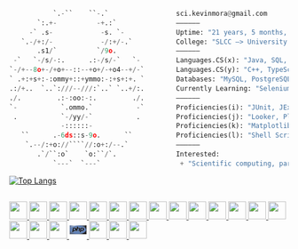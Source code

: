 ```python

           `.-``    ``-.`                 sci.kevinmora@gmail.com         
       `:.+-          -+.:`               ——————
     -` .s-            -s. `-             Uptime: "21 years, 5 months, 9 days"
   `.-/+:/-            -/:+/-.`           College: "SLCC –> University of California"
       .s1/`          `/9o.               ——————
 -`   `-/s/-:.      .:-/s/-`   `-         Languages.CS(x): "Java, SQL, C, Python, R, JavaScript, PHP"
`-/+--8o+-/+o+--::--+o+/-+o4--+/-`        Languages.CS(y): "C++, TypeScript, MATLAB, Assembly, Rust"
` .+:+s+:-:ommy+::+ymmo:-:+s+:+. `        Databases: "MySQL, PostgreSQL, MariaDB, MongoDB"
.:/+..  `..`:///--///:`..` `..+/:.        Currently Learning: "Selenium, Tomcat, Spring, Hibernate, J2EE"
./.         .:-:oo:-:.         ./.        ——————
`-           `.ommo.`           -`        Proficiencies(i): "JUnit, JExcel, Log4j, Tableau, ggplot2, Seaborn"
 .           `-/yy/-`           .         Proficiencies(j): "Looker, Plotly, D3.js, p5.js, Pygal, Power Bi"
             -::::::-                     Proficiencies(k): "Matplotlib, NumPy, pandas, Manim, TensorFlow"
   ``      .-6ds::s-9o.      ``           Proficiencies(l): "Shell Scripting, HTML, CSS, TeX, JSON, YAML"
    `.--/:+o://````//:o+:/--.`            ——————
       .`/``:o`    `o:``/`.               Interested:
           `---`  `---`                    + "Scientific computing, parallel computing, data compression"       
```

[![Top Langs](https://github-readme-stats.vercel.app/api/top-langs/?username=morkev&layout=compact&show_icons=true&theme=ayu-mirage&hide_border=true&langs_count=10)](https://github.com/morkev/github-readme-stats)

<h2> </h2>
<a href= https://www.youtube.com/watch?v=dQw4w9WgXcQ > <img width ='32px' height='32px' src ='https://raw.githubusercontent.com/rahulbanerjee26/githubAboutMeGenerator/main/icons/java.svg'> </a>
<a href= https://www.youtube.com/watch?v=dQw4w9WgXcQ > <img width ='32px' height='32px' src ='https://raw.githubusercontent.com/rahulbanerjee26/githubAboutMeGenerator/main/icons/cpp.svg'> </a>
<a href= https://www.youtube.com/watch?v=dQw4w9WgXcQ > <img width ='32px' height='32px' src ='https://upload.wikimedia.org/wikipedia/commons/thumb/1/1b/R_logo.svg/2560px-R_logo.svg.png'> </a>
<a href= https://www.youtube.com/watch?v=dQw4w9WgXcQ > <img width ='32px' height='32px' src ='https://raw.githubusercontent.com/rahulbanerjee26/githubAboutMeGenerator/main/icons/c.svg'> </a>
<a href= https://www.youtube.com/watch?v=dQw4w9WgXcQ > <img width ='32px' height='32px' src ='https://raw.githubusercontent.com/rahulbanerjee26/githubAboutMeGenerator/main/icons/python.svg'> </a>
<a href= https://www.youtube.com/watch?v=dQw4w9WgXcQ > <img width ='32px' height='32px' src ='https://doc.rust-lang.org/book/img/ferris/not_desired_behavior.svg'> </a>
<a href= https://www.youtube.com/watch?v=dQw4w9WgXcQ > <img width ='32px' height='32px' src ='https://raw.githubusercontent.com/rahulbanerjee26/githubAboutMeGenerator/main/icons/javascript.svg'> </a>
<a href= https://www.youtube.com/watch?v=dQw4w9WgXcQ > <img width ='32px' height='32px' src ='https://raw.githubusercontent.com/rahulbanerjee26/githubAboutMeGenerator/main/icons/css.svg'> </a>
<a href= https://www.youtube.com/watch?v=dQw4w9WgXcQ > <img width ='32px' height='32px' src ='https://raw.githubusercontent.com/rahulbanerjee26/githubAboutMeGenerator/main/icons/html.svg'> </a>
<a href= https://www.youtube.com/watch?v=dQw4w9WgXcQ > <img width ='32px' height='32px' src ='https://raw.githubusercontent.com/rahulbanerjee26/githubAboutMeGenerator/main/icons/blender.svg'> </a>
<a href= https://www.youtube.com/watch?v=dQw4w9WgXcQ > <img width ='32px' height='32px' src ='https://raw.githubusercontent.com/rahulbanerjee26/githubAboutMeGenerator/main/icons/mysql.svg'> </a>
<a href= https://www.youtube.com/watch?v=dQw4w9WgXcQ > <img width ='32px' height='32px' src ='https://raw.githubusercontent.com/rahulbanerjee26/githubAboutMeGenerator/main/icons/postgresql.svg'> </a>
<a href= https://www.youtube.com/watch?v=dQw4w9WgXcQ > <img width ='32px' height='32px' src ='https://raw.githubusercontent.com/rahulbanerjee26/githubAboutMeGenerator/main/icons/mariadb.svg'> </a>
<a href= https://www.youtube.com/watch?v=dQw4w9WgXcQ > <img width ='32px' height='32px' src ='https://raw.githubusercontent.com/rahulbanerjee26/githubAboutMeGenerator/main/icons/mongodb.svg'> </a>
<a href= https://www.youtube.com/watch?v=dQw4w9WgXcQ > <img width ='32px' height='32px' src ='https://raw.githubusercontent.com/rahulbanerjee26/githubAboutMeGenerator/main/icons/selenium.svg'> </a>
<a href= https://www.youtube.com/watch?v=dQw4w9WgXcQ > <img width ='32px' height='32px' src ='https://raw.githubusercontent.com/rahulbanerjee26/githubAboutMeGenerator/main/icons/spring.svg'> </a>
<a href= https://www.youtube.com/watch?v=dQw4w9WgXcQ > <img width ='32px' height='32px' src ='https://raw.githubusercontent.com/rahulbanerjee26/githubAboutMeGenerator/main/icons/d3js.svg'> </a>
<a href= https://www.youtube.com/watch?v=dQw4w9WgXcQ > <img width ='32px' height='32px' src ='https://raw.githubusercontent.com/devicons/devicon/master/icons/php/php-original.svg'> </a>
<a href= https://www.youtube.com/watch?v=dQw4w9WgXcQ > <img width ='32px' height='32px' src ='https://upload.wikimedia.org/wikipedia/commons/2/21/Matlab_Logo.png'> </a>
<a href= https://www.youtube.com/watch?v=dQw4w9WgXcQ > <img width ='32px' height='32px' src ='https://seaborn.pydata.org/_images/logo-mark-lightbg.svg'> </a>
<a href= https://www.youtube.com/watch?v=dQw4w9WgXcQ > <img width ='32px' height='32px' src ='https://raw.githubusercontent.com/rahulbanerjee26/githubAboutMeGenerator/main/icons/tensorflow.svg'> </a>


<!-- 
///////////////////////////////////////////////////////////////////////////////////////
Best programming language themes from Vercel's API:
radical, dark, ayu-mirage, nord,blue-green, vue-dark, prussian, gruvbox, 
gruvbox_light, onedark, darcula, gotham, calm, material-palenight, slateorange

Documentation
https://github.com/anuraghazra/github-readme-stats/blob/master/themes/README.md
///////////////////////////////////////////////////////////////////////////////////////
Buy me a coffee (banner) – bruh, I don't need money for a coffee lol.
<a href="https://www.buymeacoffee.com/morkev" target="_blank"><img src="https://cdn.buymeacoffee.com/buttons/default-orange.png" alt="Buy Me A Coffee" height="41" width="174"></a> 

COOKING SOME YUCKY CODE!!! 
Uhm, very hacky of you to be here!!!
Lots of views but no stars :(
///////////////////////////////////////////////////////////////////////////////////////
-->
